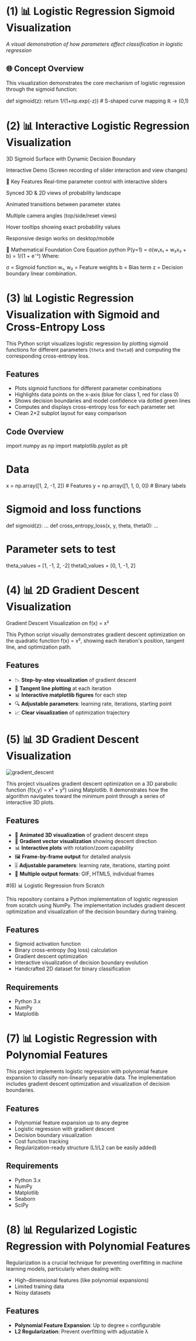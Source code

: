 # (1) 📊 Logistic Regression Sigmoid Visualization

*A visual demonstration of how parameters affect classification in logistic regression*

## 🌐 Concept Overview
This visualization demonstrates the core mechanism of logistic regression through the sigmoid function:

def sigmoid(z):
    return 1/(1+np.exp(-z))  # S-shaped curve mapping ℝ → (0,1)





# (2) 📊 Interactive Logistic Regression Visualization

3D Sigmoid Surface with Dynamic Decision Boundary

Interactive Demo
(Screen recording of slider interaction and view changes)

🌟 Key Features
Real-time parameter control with interactive sliders

Synced 3D & 2D views of probability landscape

Animated transitions between parameter states

Multiple camera angles (top/side/reset views)

Hover tooltips showing exact probability values

Responsive design works on desktop/mobile

🧮 Mathematical Foundation
Core Equation
python
P(y=1) = σ(w₁x₁ + w₂x₂ + b) = 1/(1 + e⁻ᶻ)
Where:

σ = Sigmoid function
w₁, w₂ = Feature weights
b = Bias term
z = Decision boundary linear combination.





# (3) 📊 Logistic Regression Visualization with Sigmoid and Cross-Entropy Loss

This Python script visualizes logistic regression by plotting sigmoid functions for different parameters (`theta` and `theta0`) and computing the corresponding cross-entropy loss.
## Features
- Plots sigmoid functions for different parameter combinations
- Highlights data points on the x-axis (blue for class 1, red for class 0)
- Shows decision boundaries and model confidence via dotted green lines
- Computes and displays cross-entropy loss for each parameter set
- Clean 2×2 subplot layout for easy comparison

## Code Overview
import numpy as np
import matplotlib.pyplot as plt

# Data
x = np.array([1, 2, -1, 2])   # Features
y = np.array([1, 1, 0, 0])    # Binary labels

# Sigmoid and loss functions
def sigmoid(z): ...
def cross_entropy_loss(x, y, theta, theta0): ...

# Parameter sets to test
theta_values = [1, -1, 2, -2]
theta0_values = [0, 1, -1, 2]






# (4) 📊 2D Gradient Descent Visualization
 Gradient Descent Visualization on f(x) = x²

This Python script visually demonstrates gradient descent optimization on the quadratic function f(x) = x², showing each iteration's position, tangent line, and optimization path.

## Features

- 📉 **Step-by-step visualization** of gradient descent
- 📐 **Tangent line plotting** at each iteration
- 📊 **Interactive matplotlib figures** for each step
- 🔍 **Adjustable parameters**: learning rate, iterations, starting point
- 📈 **Clear visualization** of optimization trajectory

  



# (5) 📊 3D Gradient Descent Visualization

![gradient_descent](https://github.com/user-attachments/assets/afce4f84-1dab-437a-86b8-a0c939b2dd30)

This project visualizes gradient descent optimization on a 3D parabolic function (f(x,y) = x² + y²) using Matplotlib. It demonstrates how the algorithm navigates toward the minimum point through a series of interactive 3D plots.

## Features

- 🎥 **Animated 3D visualization** of gradient descent steps
- 📐 **Gradient vector visualization** showing descent direction
- 📊 **Interactive plots** with rotation/zoom capability
- 🖼️ **Frame-by-frame output** for detailed analysis
- 🎚️ **Adjustable parameters**: learning rate, iterations, starting point
- 🔄 **Multiple output formats**: GIF, HTML5, individual frames






#(6) 📊 Logistic Regression from Scratch

This repository contains a Python implementation of logistic regression from scratch using NumPy. The implementation includes gradient descent optimization and visualization of the decision boundary during training.

## Features

- Sigmoid activation function
- Binary cross-entropy (log loss) calculation
- Gradient descent optimization
- Interactive visualization of decision boundary evolution
- Handcrafted 2D dataset for binary classification

## Requirements

- Python 3.x
- NumPy
- Matplotlib




# (7) 📊 Logistic Regression with Polynomial Features

This project implements logistic regression with polynomial feature expansion to classify non-linearly separable data. The implementation includes gradient descent optimization and visualization of decision boundaries.

## Features

- Polynomial feature expansion up to any degree
- Logistic regression with gradient descent
- Decision boundary visualization
- Cost function tracking
- Regularization-ready structure (L1/L2 can be easily added)

## Requirements

- Python 3.x
- NumPy
- Matplotlib
- Seaborn
- SciPy




# (8) 📊 Regularized Logistic Regression with Polynomial Features

Regularization is a crucial technique for preventing overfitting in machine learning models, particularly when dealing with:

- High-dimensional features (like polynomial expansions)
- Limited training data
- Noisy datasets

## Features
- **Polynomial Feature Expansion**: Up to degree `n` configurable
- **L2 Regularization**: Prevent overfitting with adjustable λ


